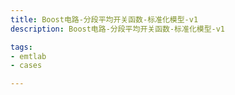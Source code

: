 ```yaml
---
title: Boost电路-分段平均开关函数-标准化模型-v1
description: Boost电路-分段平均开关函数-标准化模型-v1

tags:
- emtlab
- cases

---
```


<!-- import DocCardList from '@theme/DocCardList';

<DocCardList /> -->